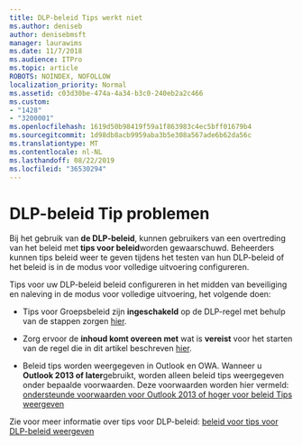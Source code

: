 ```yaml
---
title: DLP-beleid Tips werkt niet
ms.author: deniseb
author: denisebmsft
manager: laurawims
ms.date: 11/7/2018
ms.audience: ITPro
ms.topic: article
ROBOTS: NOINDEX, NOFOLLOW
localization_priority: Normal
ms.assetid: c03d30be-474a-4a34-b3c0-240eb2a2c466
ms.custom:
- "1428"
- "3200001"
ms.openlocfilehash: 1619d50b98419f59a1f863983c4ec5bff01679b4
ms.sourcegitcommit: 1d98db8acb9959aba3b5e308a567ade6b62da56c
ms.translationtype: MT
ms.contentlocale: nl-NL
ms.lasthandoff: 08/22/2019
ms.locfileid: "36530294"
---
```

# <a name="dlp-policy-tip-issues"></a>DLP-beleid Tip problemen

Bij het gebruik van **de DLP-beleid**, kunnen gebruikers van een overtreding van het beleid met **tips voor beleid**worden gewaarschuwd. Beheerders kunnen tips beleid weer te geven tijdens het testen van hun DLP-beleid of het beleid is in de modus voor volledige uitvoering configureren.
  
Tips voor uw DLP-beleid beleid configureren in het midden van beveiliging en naleving in de modus voor volledige uitvoering, het volgende doen:
  
- Tips voor Groepsbeleid zijn **ingeschakeld** op de DLP-regel met behulp van de stappen zorgen [hier](https://docs.microsoft.com/office365/securitycompliance/use-notifications-and-policy-tips).

- Zorg ervoor de **inhoud komt overeen met** wat is **vereist** voor het starten van de regel die in dit artikel beschreven [hier](https://docs.microsoft.com/office365/securitycompliance/what-the-sensitive-information-types-look-for).

- Beleid tips worden weergegeven in Outlook en OWA. Wanneer u **Outlook 2013 of later**gebruikt, worden alleen beleid tips weergegeven onder bepaalde voorwaarden. Deze voorwaarden worden hier vermeld: [ondersteunde voorwaarden voor Outlook 2013 of hoger voor beleid Tips weergeven](https://docs.microsoft.com/office365/securitycompliance/use-notifications-and-policy-tips#outlook-2013-and-later-supports-showing-policy-tips-for-only-some-conditions)

Zie voor meer informatie over tips voor DLP-beleid: [beleid voor tips voor DLP-beleid weergeven](https://docs.microsoft.com/office365/securitycompliance/use-notifications-and-policy-tips)
  